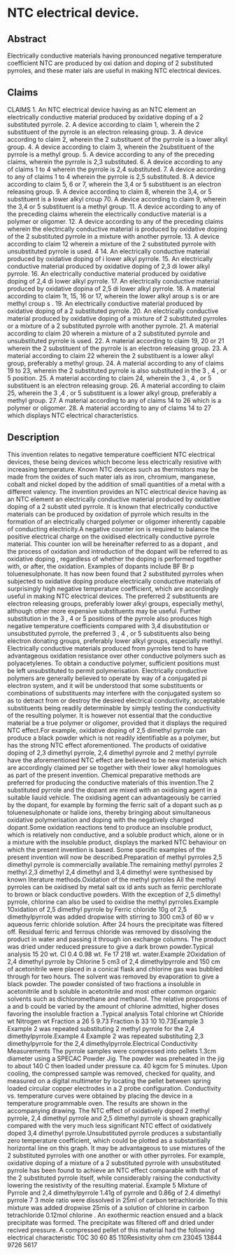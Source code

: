 # NTC electrical device.

## Abstract
Electrically conductive materials having pronounced negative temperature coefficient NTC are produced by oxi dation and doping of 2 substituted pyrroles, and these mater ials are useful in making NTC electrical devices.

## Claims
CLAIMS 1. An NTC electrical device having as an NTC element an electrically conductive material produced by oxidative doping of a 2 substituted pyrrole. 2. A device according to claim 1, wherein the 2 substituent of the pyrrole is an electron releasing group. 3. A device according to claim 2, wherein the 2 substituent of the pyrrole is a lower alkyl group. 4. A device according to claim 3, wherein the 2substituent of the pyrrole is a methyl group. 5. A device according to any of the preceding claims, wherein the pyrrole is 2,3 substituted. 6. A device according to any of claims 1 to 4 wherein the pyrrole is 2,4 substituted. 7. A device according to any of claims 1 to 4 wherein the pyrrole is 2,5 substituted. 8. A device according to claim 5, 6 or 7, wherein the 3,4 or 5 substituent is an electron releasinq group. 9. A device accordinq to claim 8, wherein the 3,4, or 5 substituent is a lower alkyl croup 70. A device according to claim 9, wherein the 3,4 or 5 substituent is a methyl group. 11. A device according to any of the preceding claims wherein the electrically conductive material is a polymer or oligomer. 12. A device according to any of the preceding claims wherein the electrically conductive material is produced by oxidative doping of the 2 substituted pyrrole in a mixture with another pyrrole. 13. A device according to claim 12 wherein a mixture of the 2 substituted pyrrole with unsubstituted pyrrole is used. 4 14. An electrically conductive material produced by oxidative doping of i lower alkyl pyrrole. 15. An electrically conductive material produced by oxidative doping of 2,3 di lower alkyl pyrrole. 16. An electrically conductive material produced by oxidative doping of 2,4 di lower alkyl pyrrole. 17. An electrically conductive material produced by oxidative dopina of 2,5 di lower alkyl pyrrole. 18. A material according to claim 1t, 15, 16 or 17, wherein the lower alkyl aroup s is or are methyl croup s . 19. An electrically conductive material produced by oxidative doping of a 2 substituted pyrrole. 20. An electrically conductive material produced by oxidative doping of a mixture of 2 substituted pyrroles or a mixture of a 2 substituted pyrrole with another pyrrole. 21. A material according to claim 20 wherein a mixture of a 2 substituted pyrrole and unsubstituted pyrrole is used. 22. A material according to claim 19, 20 or 21 wherein the 2 substituent of the pyrrole is an electron releasing group. 23. A material according to claim 22 wherein the 2 substituent is a lower alkyl group, preferably a methyl group. 24. A material according to any of claims 19 to 23, wherein the 2 substituted pyrrole is also substituted in the 3 , 4 , or 5 position. 25. A material according to claim 24, wherein the 3 , 4 , or 5 substituent is an electron releasing group. 26. A material according to claim 25, wherein the 3 ,4 , or 5 substituent is a lower alkyl group, preferably a methyl group. 27. A material according to any of claims 14 to 26 which is a polymer or oligomer. 28. A material according to any of claims 14 to 27 which displays NTC electrical characteristics.

## Description
This invention relates to negative temperature coefficient NTC electrical devices, these being devices which become less electrically resistive with increasing temperature. Known NTC devices such as thermistors may be made from the oxides of such mater ials as iron, chromium, manganese, cobalt and nickel doped by the addition of small quantities of a metal with a different valency. The invention provides an NTC electrical device having as an NTC element an electrically conductive material produced by oxidative doping of a 2 substit uted pyrrole. It is known that electrically conductive materials can be produced by oxidation of pyrrole which results in the formation of an electrically charged polymer or oligomer inherently capable of conducting electricity.A negative counter ion is required to balance the positive electrical charge on the oxidised electrically conductive pyrrole material. This counter ion will be hereinafter referred to as a dopant , and the process of oxidation and introduction of the dopant will be referred to as oxidative doping , regardless of whether the doping is performed together with, or after, the oxidation. Examples of dopants include BF Br p toluenesulphonate. It has now been found that 2 substituted pyrroles when subjected to oxidative doping produce electrically conductive materials of surprisingly high negative temperature coefficient, which are accordingly useful in making NTC electrical devices. The preferred 2 substituents are electron releasing groups, preferably lower alkyl groups, especially methyl, although other more expensive substituents may be useful. Further substitution in the 3 , 4 or 5 positions of the pyrrole also produces high negative temperature coefficients compared with 3,4 disubstitution or unsubstituted pyrrole, the preferred 3 , 4 , or 5 substituents also being electron donating groups, preferably lower alkyl groups, especially methyl. Electrically conductive materials produced from pyrroles tend to have advantageous oxidation resistance over other conductive polymers such as polyacetylenes. To obtain a conductive polymer, sufficient positions must be left unsubstituted to permit polymerisation. Electrically conductive polymers are generally believed to operate by way of a conjugated pi electron system, and it will be understood that some substituents or combinations of substituents may interfere with the conjugated system so as to detract from or destroy the desired electrical conductivity, acceptable substituents being readily determinable by simply testing the conductivity of the resulting polymer. It is however not essential that the conductive material be a true polymer or oligomer, provided that it displays the required NTC effect.For example, oxidative doping of 2,5 dimethyl pyrrole can produce a black powder which is not readily identifiable as a polymer, but has the strong NTC effect aforementioned. The products of oxidative doping of 2,3 dimethyl pyrrole, 2,4 dimethyl pyrrole and 2 methyl pyrrole have the aforementioned NTC effect are believed to be new materials which are accordingly claimed per se together with their lower alkyl homologues as part of the present invention. Chemical preparative methods are preferred for producing the conductive materials of this invention.The 2 substituted pyrrole and the dopant are mixed with an oxidising agent in a suitable liauid vehicle. The oxidising agent can advantageously be carried by the dopant, for example by forming the ferric salt of a dopant such as p toluenesulphonate or halide ions, thereby bringing about simultaneous oxidative polymerisation and doping with the negatively charged dopant.Some oxidation reactions tend to produce an insoluble product, which is relatively non conductive, and a soluble product which, alone or in a mixture with the insoluble product, displays the marked NTC behaviour on which the present invention is based. Some specific examples of the present invention will now be described.Preparation of methyl pyrroles 2,5 dimethyl pyrrole is commercially available.The remaining methyl pyrroles 2 methyl 2,3 dimethyl 2,4 dimethyl and 3,4 dimethyl were synthesised by known literature methods.Oxidation of the methyl pyrroles All the methyl pyrroles can be oxidised by metal salt ox id ants such as ferric perchlorate to brown or black conductive powders. With the exception of 2,5 dimethyl pyrrole, chlorine can also be used to oxidise the methyl pyrroles.Example 1Oxidation of 2,5 dimethyl pyrrole by Ferric chloride 10g of 2,5 dimethylpyrrole was added dropwise with stirring to 300 cm3 of 60 w v aqueous ferric chloride solution. After 24 hours the precipitate was filtered off. Residual ferric and ferrous chloride was removed by dissolving the product in water and passing it through ion exchange columns. The product was dried under reduced pressure to give a dark brown powder.Typical analysis 15 20 wt. Cl 0.4 0.98 wt. Fe 17 218 wt. water.Example 2Oxidation of 2,4 dimethyl pyrrole by Chlorine 5 cm3 of 2,4 dimethylpyrrole and 150 cm of acetonitrile were placed in a conical flask and chlorine gas was bubbled through for two hours. The solvent was removed by evaporation to give a black powder. The powder consisted of two fractions a insoluble in acetonitrile and b soluble in acetonitrile and most other common organic solvents such as dichloromethane and methanol. The relative proportions of a and b could be varied by the amount of chlorine admitted, higher doses favoring the insoluble fraction a .Typical analysis Total chlorine wt Chloride wt Nitrogen wt Fraction a 26 5 9.73 Fraction b 33 10 10.73Example 3 Example 2 was repeated substituting 2 methyl pyrrole for the 2,4 dimethylpyrrole.Example 4 Example 2 was repeated substituting 2,3 dimethylpyrrole for the 2,4 dimethylpyrrole.Electrical Conductivity Measurements The pyrrole samples were compressed into pellets 1.3cm diameter using a SPECAC Powder Jig. The powder was preheated in the jig to about 140 C then loaded under pressure ca. 40 kgcm for 5 minutes. Upon cooling, the compressed sample was removed, checked for quality, and measured on a digital multimeter by locating the pellet between spring loaded circular copper electrodes in a 2 probe configuration. Conductivity vs. temperature curves were obtained by placing the device in a temperature programmable oven. The results are shown in the accompanying drawing. The NTC effect of oxidatively doped 2 methyl pyrrole, 2,4 dimethyl pyrrole and 2,5 dimethyl pyrrole is shown graphically compared with the very much less significant NTC effect of oxidatively doped 3,4 dimethyl pyrrole.Unsubstituted pyrrole produces a substantially zero temperature coefficient, which could be plotted as a substantially horizontal line on this graph. It may be advantageous to use mixtures of the 2 substituted pyrroles with one another or with other pyrroles. For example, oxidative doping of a mixture of a 2 substituted pyrrole with unsubstituted pyrrole has been found to achieve an NTC effect comparable with that of the 2 substituted pyrrole itself, while considerably raising the conductivity lowering the resistivity of the resulting material. Example 5 Mixture of Pyrrole and 2,4 dimethylpyrrole 1.41g of pyrrole and 0.86g of 2.4 dimethyl pyrrole 7 3 mole ratio were dissolved in 25ml of carbon tetrachloride. To this mixture was added dropwise 25mls of a solution of chlorine in carbon tetrachloride 0.12mol chlorine . An exothermic reaction ensued and a black precipitate was formed. The precipitate was filtered off and dried under recived pressure. A compressed pellet of this material had the following electrical characteristic T0C 30 60 85 110Resistivity ohm cm 23045 13844 9726 5617